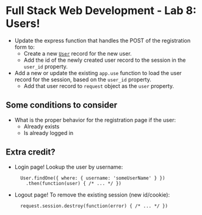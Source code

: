 
# Full Stack Web Development - Lab 8: Users!

* Update the express function that handles the POST of the
  registration form to:
  * Create a new [`User`](./models/user.js) record for the new user.
  * Add the id of the newly created user record to the session in the
    `user_id` property.
* Add a new or update the existing `app.use` function to load the user
  record for the session, based on the `user_id` property.
  * Add that user record to `request` object as the `user` property.

## Some conditions to consider

* What is the proper behavior for the registration page if the user:
  * Already exists
  * Is already logged in

## Extra credit?

* Login page! Lookup the user by username:

        User.findOne({ where: { username: 'someUserName' } })
          .then(function(user) { /* ... */ })

* Logout page! To remove the existing session (new id/cookie):
  
        request.session.destroy(function(error) { /* ... */ })

